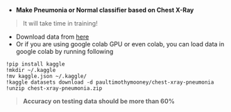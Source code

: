 * **Make Pneumonia or Normal classifier based on Chest X-Ray**
> It will take time in training!
* Download data from [here](https://www.kaggle.com/datasets/paultimothymooney/chest-xray-pneumonia)
* Or if you are using google colab GPU or even colab, you can load data in google colab by running following
```
!pip install kaggle
!mkdir ~/.kaggle
!mv kaggle.json ~/.kaggle/
!kaggle datasets download -d paultimothymooney/chest-xray-pneumonia
!unzip chest-xray-pneumonia.zip
```
> **Accuracy on testing data should be more than 60%**
